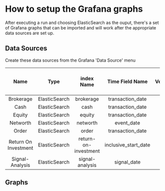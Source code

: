 # How to setup the Grafana graphs
After executing a run and choosing ElasticSearch as the ouput, there's a set of Grafana graphs that can be imported and will work after the appropriate data sources are set up.


## Data Sources
Create these data sources from the Grafana 'Data Source' menu

| Name                 | Type          | index Name           | Time Field Name      | Version | Group By Time Interval |
|:--------------------:|:-------------:|:--------------------:|:--------------------:|:-------:|:----------------------:|
| Brokerage            | ElasticSearch | brokerage            | transaction_date     |    5x   | 1d                     |
| Cash                 | ElasticSearch | cash                 | transaction_date     |    5x   | 1d                     |
| Equity               | ElasticSearch | equity               | transaction_date     |    5x   | 1d                     |
| Networth             | ElasticSearch | networth             | event_date           |    5x   | 1d                     |
| Order                | ElasticSearch | order                | transaction_date     |    5x   | 1d                     |
| Return On Investment | ElasticSearch | return-on-investment | inclusive_start_date |    5x   | 1d                     |
| Signal-Analysis      | ElasticSearch | signal-analysis      | signal_date          |    5x   | 1d                     |


## Graphs

###